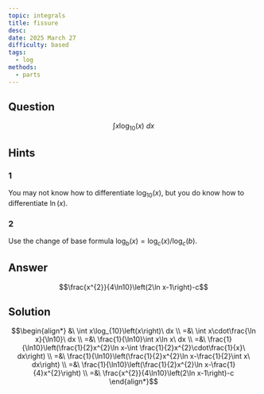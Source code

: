 ```yaml
---
topic: integrals
title: fissure
desc: 
date: 2025 March 27
difficulty: based
tags:
  - log
methods:
  - parts
---
```



## Question
```math
\int
  x \log_{10}(x)
\ dx
```


## Hints

### 1
You may not know how to differentiate $\log_{10}(x)$, but you do know how to differentiate $\ln(x)$.

### 2
Use the change of base formula $\log_b(x) = \log_c(x) / \log_c(b)$.


## Answer
```math
\frac{x^{2}}{4\ln10}\left(2\ln x-1\right)-c
```


## Solution

```math
\begin{align*}
  &\ \int x\log_{10}\left(x\right)\ dx
  \\ =&\ \int x\cdot\frac{\ln x}{\ln10}\ dx
  \\ =&\ \frac{1}{\ln10}\int x\ln x\ dx
  \\ =&\ \frac{1}{\ln10}\left(\frac{1}{2}x^{2}\ln x-\int \frac{1}{2}x^{2}\cdot\frac{1}{x}\ dx\right)
  \\ =&\ \frac{1}{\ln10}\left(\frac{1}{2}x^{2}\ln x-\frac{1}{2}\int x\ dx\right)
  \\ =&\ \frac{1}{\ln10}\left(\frac{1}{2}x^{2}\ln x-\frac{1}{4}x^{2}\right)
  \\ =&\ \frac{x^{2}}{4\ln10}\left(2\ln x-1\right)-c
\end{align*}
```
